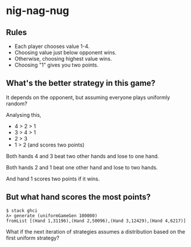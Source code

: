 # nig-nag-nug

## Rules

 - Each player chooses value 1-4.
 - Choosing value just below opponent wins.
 - Otherwise, choosing highest value wins.
 - Choosing "1" gives you two points.

## What's the better strategy in this game?

It depends on the opponent, but assuming everyone plays uniformly random?

Analysing this,

 - 4 > 2 > 1
 - 3 > 4 > 1
 - 2 > 3
 - 1 > 2 (and scores two points)

Both hands 4 and 3 beat two other hands and lose to one hand.

Both hands 2 and 1 beat one other hand and lose to two hands.

And hand 1 scores two points if it wins.

## But what hand scores the most points?

```
$ stack ghci
λ> generate (uniformGameGen 100000)
fromList [(Hand 1,31196),(Hand 2,50096),(Hand 3,12429),(Hand 4,6217)]
```

What if the next iteration of strategies assumes a distribution based on the first uniform strategy?
